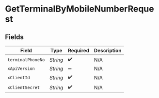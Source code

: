 # GetTerminalByMobileNumberRequest


## Fields

| Field              | Type               | Required           | Description        |
| ------------------ | ------------------ | ------------------ | ------------------ |
| `terminalPhoneNo`  | *String*           | :heavy_check_mark: | N/A                |
| `xApiVersion`      | *String*           | :heavy_minus_sign: | N/A                |
| `xClientId`        | *String*           | :heavy_check_mark: | N/A                |
| `xClientSecret`    | *String*           | :heavy_check_mark: | N/A                |